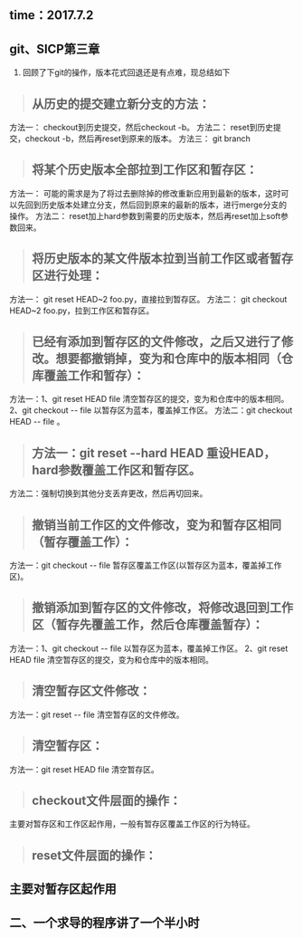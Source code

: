 ## time：2017.7.2
## git、SICP第三章

1. 回顾了下git的操作，版本花式回退还是有点难，现总结如下
>  ## 从历史的提交建立新分支的方法：
  方法一： checkout到历史提交，然后checkout -b。
  方法二： reset到历史提交，checkout -b，然后再reset到原来的版本。
  方法三： git branch <branch> <start point>
>  ## 将某个历史版本全部拉到工作区和暂存区：
  方法一： 可能的需求是为了将过去删除掉的修改重新应用到最新的版本，这时可以先回到历史版本处建立分支，然后回到原来的最新的版本，进行merge分支的操作。
  方法二： reset加上hard参数到需要的历史版本，然后再reset加上soft参数回来。
>  ## 将历史版本的某文件版本拉到当前工作区或者暂存区进行处理：
  方法一： git reset HEAD\~2 foo.py，直接拉到暂存区。
  方法二： git checkout HEAD\~2 foo.py，拉到工作区和暂存区。
>  ## 已经有添加到暂存区的文件修改，之后又进行了修改。想要都撤销掉，变为和仓库中的版本相同（仓库覆盖工作和暂存）：
  方法一：1、git reset HEAD file 清空暂存区的提交，变为和仓库中的版本相同。2、git checkout  --  file 以暂存区为蓝本，覆盖掉工作区。
  方法二：git checkout HEAD --  file 。
>  ## 方法一：git reset --hard HEAD 重设HEAD，hard参数覆盖工作区和暂存区。
  方法二：强制切换到其他分支丢弃更改，然后再切回来。
  >## 撤销当前工作区的文件修改，变为和暂存区相同（暂存覆盖工作）：
  方法一：git checkout -- file 暂存区覆盖工作区(以暂存区为蓝本，覆盖掉工作区)。
>  ## 撤销添加到暂存区的文件修改，将修改退回到工作区（暂存先覆盖工作，然后仓库覆盖暂存）：
  方法一：1、git checkout  --  file 以暂存区为蓝本，覆盖掉工作区。 2、git reset HEAD file 清空暂存区的提交，变为和仓库中的版本相同。
>  ## 清空暂存区文件修改：
  方法一：git reset -- file 清空暂存区的文件修改。
>  ## 清空暂存区：
  方法一：git reset HEAD file 清空暂存区。
>  ## checkout文件层面的操作：
  主要对暂存区和工作区起作用，一般有暂存区覆盖工作区的行为特征。
>  ## reset文件层面的操作：
  主要对暂存区起作用
---
## 二、一个求导的程序讲了一个半小时
